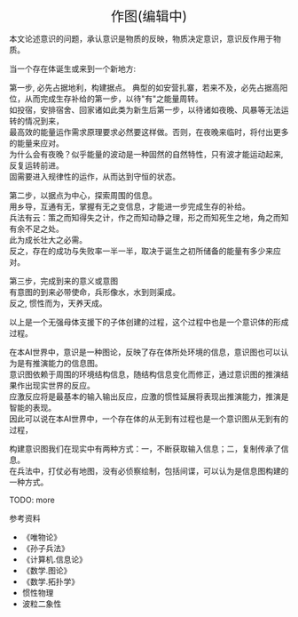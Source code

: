 <center><font size=5>作图(编辑中)</font></center>

本文论述意识的问题，承认意识是物质的反映，物质决定意识，意识反作用于物质。

当一个存在体诞生或来到一个新地方: <br/>

第一步, 必先占据地利，构建据点。
典型的如安营扎寨，若来不及，必先占据高阳位，从而完成生存补给的第一步，以待"有"之能量周转。<br/>
如投宿，安排宿舍、回家诸如此类为新生后第一步，以待诸如夜晚、风暴等无法运转的情况到来，<br/>
最高效的能量运作需求原理要求必然要这样做。否则，在夜晚来临时，将付出更多的能量来应对。<br/>
为什么会有夜晚？似乎能量的波动是一种固然的自然特性，只有波才能运动起来, 反复运转前进。<br/>
固需要进入规律性的运作，从而达到守恒的状态。<br/>

第二步，以据点为中心，探索周围的信息。<br/>
用乡导，互通有无，掌握有无之变信息，才能进一步完成生存的补给。<br/>
兵法有云：策之而知得失之计，作之而知动静之理，形之而知死生之地，角之而知有余不足之处。<br/>
此为成长壮大之必需。<br/>
反之，存在的成功与失败率一半一半，取决于诞生之初所储备的能量有多少来应对。<br/>

第三步，完成到来的意义或意图<br/>
有意图的到来必带使命，兵形像水，水到则渠成。<br/>
反之, 惯性而为，天养天成。

以上是一个无强母体支援下的子体创建的过程，这个过程中也是一个意识体的形成过程。<br/>

在本AI世界中，意识是一种图论，反映了存在体所处环境的信息，意识图也可以认为是有推演能力的信息图。<br/>
意识图依赖于周围的环境结构信息，随结构信息变化而修正，通过意识图的推演结果作出现实世界的反应。<br/>
应激反应将是最基本的输入输出反应，应激的惯性延展将表现出推演能力，推演是智能的表现。<br/>
因此可以说在本AI世界中，一个存在体的从无到有过程也是一个意识图从无到有的过程，<br/>

构建意识图我们在现实中有两种方式：一，不断获取输入信息；二，复制传承了信息。<br/>
在兵法中，打仗必有地图，没有必侦察绘制，包括间谍，可以认为是信息图构建的一种方式。<br/>

TODO: more

参考资料
* 《唯物论》
* 《孙子兵法》
* 《计算机.信息论》
* 《数学.图论》
* 《数学.拓扑学》
* 惯性物理
* 波粒二象性 


